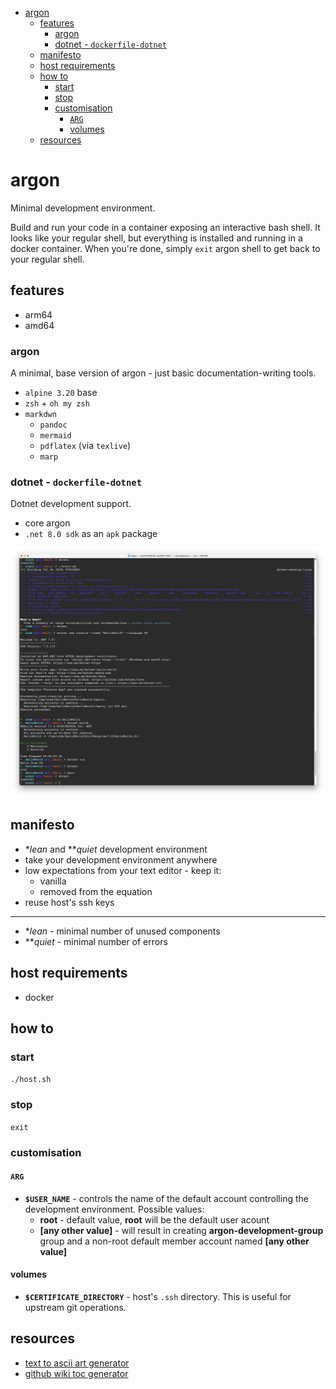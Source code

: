 - [argon](#argon)
  - [features](#features)
    - [argon](#argon-1)
    - [dotnet - `dockerfile-dotnet`](#dotnet---dockerfile-dotnet)
  - [manifesto](#manifesto)
  - [host requirements](#host-requirements)
  - [how to](#how-to)
    - [start](#start)
    - [stop](#stop)
    - [customisation](#customisation)
      - [`ARG`](#arg)
      - [volumes](#volumes)
  - [resources](#resources)

# argon

Minimal development environment.

Build and run your code in a container exposing an interactive bash shell. It looks like your regular shell, but everything is installed and running in a docker container. When you're done, simply `exit` argon shell to get back to your regular shell.

## features

* arm64
* amd64

### argon

A minimal, base version of argon - just basic documentation-writing tools.

* `alpine 3.20` base
* `zsh` + `oh my zsh`
* `markdwn`
  * `pandoc`
  * `mermaid`
  * `pdflatex` (via `texlive`)
  * `marp`

### dotnet - `dockerfile-dotnet`

Dotnet development support.

* core argon
* `.net 8.0 sdk` as an `apk` package

![](./img/2024-01-09-demo.png)

## manifesto

* \**lean* and \*\**quiet* development environment
* take your development environment anywhere
* low expectations from your text editor - keep it:
  * vanilla
  * removed from the equation
* reuse host's ssh keys

---

* \**lean* - minimal number of unused components
* \*\**quiet* - minimal number of errors

## host requirements

* docker

## how to

### start

`./host.sh`

### stop

`exit`

### customisation

#### `ARG`

* **`$USER_NAME`** - controls the name of the default account controlling the development environment. Possible values:
  * **root** - default value, **root** will be the default user acount
  * **[any other value]** - will result in creating **argon-development-group** group and a non-root default member account named **[any other value]**

#### volumes

* **`$CERTIFICATE_DIRECTORY`** - host's `.ssh` directory. This is useful for upstream git operations.

## resources

* [text to ascii art generator](https://patorjk.com/software/taag/#p=display&f=Graffiti&t=Type%20Something%20)
* [github wiki toc generator](https://ecotrust-canada.github.io/markdown-toc/)
